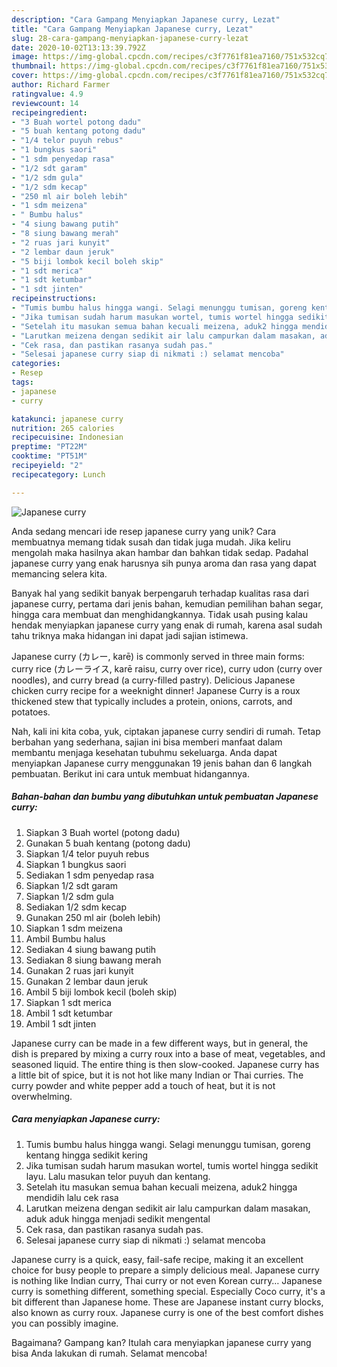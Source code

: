 ```yaml
---
description: "Cara Gampang Menyiapkan Japanese curry, Lezat"
title: "Cara Gampang Menyiapkan Japanese curry, Lezat"
slug: 28-cara-gampang-menyiapkan-japanese-curry-lezat
date: 2020-10-02T13:13:39.792Z
image: https://img-global.cpcdn.com/recipes/c3f7761f81ea7160/751x532cq70/japanese-curry-foto-resep-utama.jpg
thumbnail: https://img-global.cpcdn.com/recipes/c3f7761f81ea7160/751x532cq70/japanese-curry-foto-resep-utama.jpg
cover: https://img-global.cpcdn.com/recipes/c3f7761f81ea7160/751x532cq70/japanese-curry-foto-resep-utama.jpg
author: Richard Farmer
ratingvalue: 4.9
reviewcount: 14
recipeingredient:
- "3 Buah wortel potong dadu"
- "5 buah kentang potong dadu"
- "1/4 telor puyuh rebus"
- "1 bungkus saori"
- "1 sdm penyedap rasa"
- "1/2 sdt garam"
- "1/2 sdm gula"
- "1/2 sdm kecap"
- "250 ml air boleh lebih"
- "1 sdm meizena"
- " Bumbu halus"
- "4 siung bawang putih"
- "8 siung bawang merah"
- "2 ruas jari kunyit"
- "2 lembar daun jeruk"
- "5 biji lombok kecil boleh skip"
- "1 sdt merica"
- "1 sdt ketumbar"
- "1 sdt jinten"
recipeinstructions:
- "Tumis bumbu halus hingga wangi. Selagi menunggu tumisan, goreng kentang hingga sedikit kering"
- "Jika tumisan sudah harum masukan wortel, tumis wortel hingga sedikit layu. Lalu masukan telor puyuh dan kentang."
- "Setelah itu masukan semua bahan kecuali meizena, aduk2 hingga mendidih lalu cek rasa"
- "Larutkan meizena dengan sedikit air lalu campurkan dalam masakan, aduk aduk hingga menjadi sedikit mengental"
- "Cek rasa, dan pastikan rasanya sudah pas."
- "Selesai japanese curry siap di nikmati :) selamat mencoba"
categories:
- Resep
tags:
- japanese
- curry

katakunci: japanese curry 
nutrition: 265 calories
recipecuisine: Indonesian
preptime: "PT22M"
cooktime: "PT51M"
recipeyield: "2"
recipecategory: Lunch

---
```



![Japanese curry](https://img-global.cpcdn.com/recipes/c3f7761f81ea7160/751x532cq70/japanese-curry-foto-resep-utama.jpg)

Anda sedang mencari ide resep japanese curry yang unik? Cara membuatnya memang tidak susah dan tidak juga mudah. Jika keliru mengolah maka hasilnya akan hambar dan bahkan tidak sedap. Padahal japanese curry yang enak harusnya sih punya aroma dan rasa yang dapat memancing selera kita.

Banyak hal yang sedikit banyak berpengaruh terhadap kualitas rasa dari japanese curry, pertama dari jenis bahan, kemudian pemilihan bahan segar, hingga cara membuat dan menghidangkannya. Tidak usah pusing kalau hendak menyiapkan japanese curry yang enak di rumah, karena asal sudah tahu triknya maka hidangan ini dapat jadi sajian istimewa.

Japanese curry (カレー, karē) is commonly served in three main forms: curry rice (カレーライス, karē raisu, curry over rice), curry udon (curry over noodles), and curry bread (a curry-filled pastry). Delicious Japanese chicken curry recipe for a weeknight dinner! Japanese Curry is a roux thickened stew that typically includes a protein, onions, carrots, and potatoes.


Nah, kali ini kita coba, yuk, ciptakan japanese curry sendiri di rumah. Tetap berbahan yang sederhana, sajian ini bisa memberi manfaat dalam membantu menjaga kesehatan tubuhmu sekeluarga. Anda dapat menyiapkan Japanese curry menggunakan 19 jenis bahan dan 6 langkah pembuatan. Berikut ini cara untuk membuat hidangannya.

<!--inarticleads1-->

##### Bahan-bahan dan bumbu yang dibutuhkan untuk pembuatan Japanese curry:

1. Siapkan 3 Buah wortel (potong dadu)
1. Gunakan 5 buah kentang (potong dadu)
1. Siapkan 1/4 telor puyuh rebus
1. Siapkan 1 bungkus saori
1. Sediakan 1 sdm penyedap rasa
1. Siapkan 1/2 sdt garam
1. Siapkan 1/2 sdm gula
1. Sediakan 1/2 sdm kecap
1. Gunakan 250 ml air (boleh lebih)
1. Siapkan 1 sdm meizena
1. Ambil  Bumbu halus
1. Sediakan 4 siung bawang putih
1. Sediakan 8 siung bawang merah
1. Gunakan 2 ruas jari kunyit
1. Gunakan 2 lembar daun jeruk
1. Ambil 5 biji lombok kecil (boleh skip)
1. Siapkan 1 sdt merica
1. Ambil 1 sdt ketumbar
1. Ambil 1 sdt jinten


Japanese curry can be made in a few different ways, but in general, the dish is prepared by mixing a curry roux into a base of meat, vegetables, and seasoned liquid. The entire thing is then slow-cooked. Japanese curry has a little bit of spice, but it is not hot like many Indian or Thai curries. The curry powder and white pepper add a touch of heat, but it is not overwhelming. 

<!--inarticleads2-->

##### Cara menyiapkan Japanese curry:

1. Tumis bumbu halus hingga wangi. Selagi menunggu tumisan, goreng kentang hingga sedikit kering
1. Jika tumisan sudah harum masukan wortel, tumis wortel hingga sedikit layu. Lalu masukan telor puyuh dan kentang.
1. Setelah itu masukan semua bahan kecuali meizena, aduk2 hingga mendidih lalu cek rasa
1. Larutkan meizena dengan sedikit air lalu campurkan dalam masakan, aduk aduk hingga menjadi sedikit mengental
1. Cek rasa, dan pastikan rasanya sudah pas.
1. Selesai japanese curry siap di nikmati :) selamat mencoba


Japanese curry is a quick, easy, fail-safe recipe, making it an excellent choice for busy people to prepare a simply delicious meal. Japanese curry is nothing like Indian curry, Thai curry or not even Korean curry… Japanese curry is something different, something special. Especially Coco curry, it&#39;s a bit different than Japanese home. These are Japanese instant curry blocks, also known as curry roux. Japanese curry is one of the best comfort dishes you can possibly imagine. 

Bagaimana? Gampang kan? Itulah cara menyiapkan japanese curry yang bisa Anda lakukan di rumah. Selamat mencoba!
